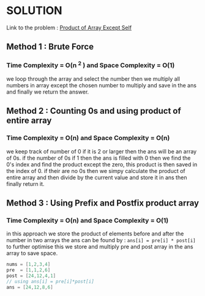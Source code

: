 # SOLUTION

Link to the problem : [Product of Array Except Self](https://leetcode.com/problems/product-of-array-except-self/)

## Method 1 : Brute Force

### Time Complexity = O(n <sup>2</sup> ) and Space Complexity = O(1)

we loop through the array and select the number then we multiply all numbers in array except the chosen number to multiply and save in the ans and finally we return the answer.

## Method 2 : Counting 0s and using product of entire array

### Time Complexity = O(n) and Space Complexity = O(n)

we keep track of number of 0 if it is 2 or larger then the ans will be an array of 0s.
if the number of 0s if 1 then the ans is filled with 0 then we find the 0's index and find the product except the zero, this product is then saved in the index of 0.
if their are no 0s then we simpy calculate the product of entire array and then divide by the current value and store it in ans then finally return it.

## Method 3 : Using Prefix and Postfix product array

### Time Complexity = O(n) and Space Complexity = O(1)

in this approach we store the product of elements before and after the number in two arrays the ans can be found by : `ans[i] = pre[i] * post[i]`
to further optimise this we store and multiply pre and post array in the ans array to save space.

```c++
nums = [1,2,3,4]
pre  = [1,1,2,6]
post = [24,12,4,1]
// using ans[i] = pre[i]*post[i]
ans = [24,12,8,6]
```
